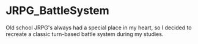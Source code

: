 # JRPG_BattleSystem
Old school JRPG's always had a special place in my heart, so I decided to recreate a classic turn-based battle system during my studies.

